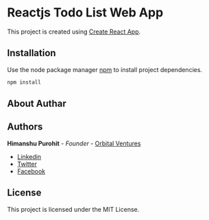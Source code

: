 # Reactjs Todo List Web App
This project is created using [Create React App](https://github.com/facebook/create-react-app).

## Installation

Use the node package manager [npm](#) to install project dependencies.

```bash
npm install
```

## About Authar

## Authors

**Himanshu Purohit** - *Founder* - [Orbital Ventures](https://www.orbitalinnovation.com/)
* [Linkedin](https://www.linkedin.com/in/himanshu-purohit-b127656a/)
* [Twitter](https://twitter.com/HimanshuP_12)
* [Facebook](https://www.facebook.com/hp1203)

## License

This project is licensed under the MIT License.
